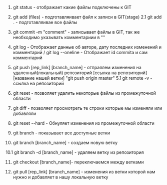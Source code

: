1. git status - отображает какие файлы подключены к GIT
2. git add (files) - подготавляивает файл к записи в GIT(stage)
   2.1 git add . - подготавляивае все файлы
3. git commit -m "comment" - записывает файлы в GIT, так же необходимо указывать комментариии в ""
4. git log - Отображает данные об авторе, дату последних изменений и комментарий / git log --oneline - Отображает id commita и сам комментарий
5. git push [rep_link] [branch_name] - отпраялем изменения на удаленный(локальный) репозиторий [ссылка на репозиторий] [название нашей ветки] "git push origin master"
   5.1 git remote -v - ссылка на репозиторий

6. git reset - позволяет удалить некоторые файлы из промежуточной области

7. git diff - позволяет просмотреть те строки которые мы изменяли или добавляли

8. git reset --hard - Обнуляет изменения из промежуточной области

<!-- Ветки нужны чтобы разделять наш код -->

9. git branch - показывает все доступные ветки

10. git branch [branch_name] - создаем новую ветку

10.1 git branch -d [branch_name] - удаляем ветку из репозитория

11. git checkout [branch_name]- переключаемся между ветками

12. git pull [rep_link] [branch_name] - изменения из ветки которой нам нужно и добавляет в нашу локальную ветку

<!--  Чтобы перенести изменения из одной ветки в другую есть 2 способа:
1. Pull requests в GitHub - чтобы разработчики могли проверять код друг у друга, в reviewers добавляется GitHub человека, кто будет смотреть  код
в Files changet показываются все изменения в файла, можно сотавлять комментарии в коде
Resolve conversation - нажимаем чтобы удалить комментарии и замечания после исправления. Затем merged, обычно после merged удаляют ветку из которой вносились изменения Delete branch

2. git merge - помощью терминала, переключаемся на ветку в которую нужно переместить изменения
git merge [branch_name] - название ветки чей код хотим перенести
далее пушим ветку и удаляем в gitHub ветку с которой вносили изменения
и удаляем в VSCode
-->
